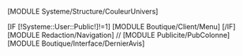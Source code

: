 [MODULE Systeme/Structure/CouleurUnivers]
<!--- colonne de gauche + le contenu -->
<div class="colonneGauche">
	[IF [!Systeme::User::Public!]!=1]
		[MODULE Boutique/Client/Menu]
	[/IF]
	[MODULE Redaction/Navigation]
//	[MODULE Publicite/PubColonne]
	[MODULE Boutique/Interface/DernierAvis]
</div> <!-- fin colonne gauche-->